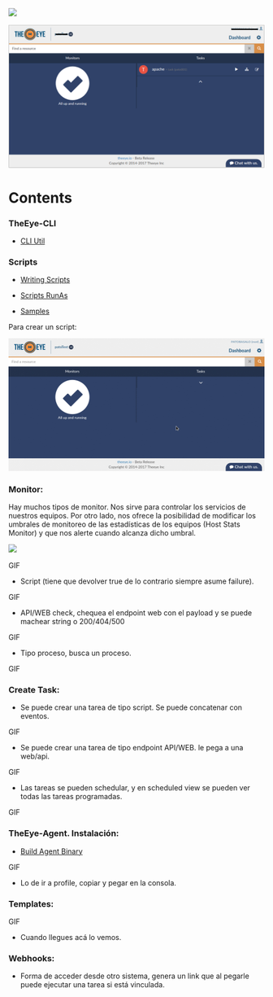 
[![](https://theeye.io/landpage/images/logo.png)](https://theeye.io)

![](https://github.com/patobas/docs/blob/master/eye.png)

# Contents

### TheEye-CLI

+ [CLI Util](https://github.com/theeye-io-team/theeye-docs/tree/master/cli)

### Scripts

+ [Writing Scripts](https://github.com/theeye-io-team/theeye-docs/tree/master/scripts/write.md)

+ [Scripts RunAs](https://github.com/theeye-io-team/theeye-docs/tree/master/scripts/runas.md)

+ [Samples](https://github.com/theeye-io-team/theeye-docs/tree/master/scripts)

Para crear un script: 

![](https://github.com/patobas/docs/blob/master/script.gif)


### Monitor:
Hay muchos tipos de monitor. Nos sirve para controlar los servicios de nuestros equipos.
Por otro lado, nos ofrece la posibilidad de modificar los umbrales de monitoreo de las estadísticas de los equipos 
(Host Stats Monitor) y que nos alerte cuando alcanza dicho umbral.

![](https://github.com/patobas/docs/blob/master/monitor_stats.gif)

GIF

+ Script (tiene que devolver true de lo contrario siempre asume failure).

GIF 

+ API/WEB check, chequea el endpoint web con el payload y se puede machear string o 200/404/500

GIF

+ Tipo proceso, busca un proceso.

GIF

### Create Task:
+ Se puede crear una tarea de tipo script. Se puede concatenar con eventos.

GIF

+ Se puede crear una tarea de tipo endpoint API/WEB. le pega a una web/api.

GIF

+ Las tareas se pueden schedular, y en scheduled view se pueden ver todas las tareas programadas.

GIF

### TheEye-Agent. Instalación:

+ [Build Agent Binary](https://github.com/theeye-io-team/theeye-docs/tree/master/agent/binary_build.md)

GIF

+ Lo de ir a profile, copiar y pegar en la consola.

### Templates:

GIF

+ Cuando llegues acá lo vemos.

### Webhooks:
+ Forma de acceder desde otro sistema, genera un link que al pegarle puede ejecutar una tarea si está vinculada.
